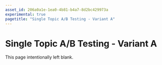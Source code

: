 ```yaml
---
asset_id: 206a0a1e-1ea0-4b81-b4a7-8d2bc429973a
experimental: true
pagetitle: "Single Topic A/B Testing - Variant A"
---
```


# Single Topic A/B Testing - Variant A ##

This page intentionally left blank.
